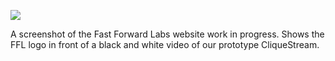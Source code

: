![](https://db-feed.s3.amazonaws.com/legacy/Screen_Shot_2016-04-27_at_4_30_39_PM-1461789109470.png)

A screenshot of the Fast Forward Labs website work in progress. Shows the FFL logo in front of a black and white video of our prototype CliqueStream.
